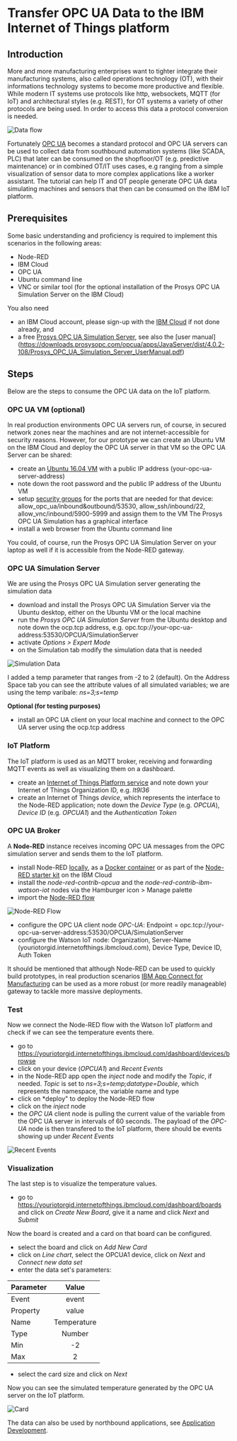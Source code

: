 # Transfer OPC UA Data to the IBM Internet of Things platform
## Introduction
More and more manufacturing enterprises want to tighter integrate their manufacturing systems, also called operations technology (OT), with their informations technology systems to become more productive and flexible. While modern IT systems use protocols like http, websockets, MQTT (for IoT) and architectural styles (e.g. REST), for OT systems a variety of other protocols are being used. In order to access this data a protocol conversion is needed. 

![Data flow](OpcuaToIotp2.jpg)

Fortunately [OPC UA](https://en.wikipedia.org/wiki/OPC_Unified_Architecture) becomes a standard protocol and OPC UA servers can be used to collect data from southbound automation systems (like SCADA, PLC) that later can be consumed on the shopfloor/OT (e.g. predictive maintenance) or in combined OT/IT uses cases, e.g ranging from a simple visualization of sensor data to more complex applications like a worker assistant.
The tutorial can help IT and OT people generate OPC UA data simulating machines and sensors that then can be consumed on the IBM IoT platform.
## Prerequisites
Some basic understanding and proficiency is required to implement this scenarios in the following areas: 
- Node-RED
- IBM Cloud
- OPC UA 
- Ubuntu command line 
- VNC or similar tool (for the optional installation of the Prosys OPC UA Simulation Server on the IBM Cloud)

You also need 
- an IBM Cloud account, please sign-up with the [IBM Cloud](https://cloud.ibm.com/registration) if not done already, and
- a free [Prosys OPC UA Simulation Server](https://www.prosysopc.com/products/opc-ua-simulation-server/), see also the [user manual] (https://downloads.prosysopc.com/opcua/apps/JavaServer/dist/4.0.2-108/Prosys_OPC_UA_Simulation_Server_UserManual.pdf)

## Steps
Below are the steps to consume the OPC UA data on the IoT platform. 

### OPC UA VM (optional) 
In real production environments OPC UA servers run, of course, in secured network zones near the machines and are not internet-accessible for security reasons. However, for our prototype we can create an Ubuntu VM on the IBM Cloud and deploy the OPC UA server in that VM so the OPC UA Server can be shared:
* create an [Ubuntu 16.04 VM](https://cloud.ibm.com/classic/devices) with a public IP address (your-opc-ua-server-address)
* note down the root password and the public IP address of the Ubuntu VM
* setup [security groups](https://cloud.ibm.com/classic/security/securitygroups) for the ports that are needed for that device: allow_opc_ua/inbound&outbound/53530, allow_ssh/inbound/22, allow_vnc/inbound/5900-5999 and assign them to the VM
The Prosys OPC UA Simulation has a graphical interface
* install a web browser from the Ubuntu command line


You could, of course, run the Prosys OPC UA Simulation Server on your laptop as well if it is accessible from the Node-RED gateway.

### OPC UA Simulation Server 
We are using the Prosys OPC UA Simulation server generating the simulation data
* download and install the Prosys OPC UA Simulation Server  via the Ubuntu desktop,  either on the Ubuntu VM or the local machine
* run the *Prosys OPC UA Simulation Server* from the Ubuntu desktop and note down the ocp.tcp address, e.g. opc.tcp://your-opc-ua-address:53530/OPCUA/SimulationServer
* activate *Options > Expert Mode*
* on the Simulation tab modify the simulation data that is needed

![Simulation Data](./prosys.jpg)

I added a temp parameter that ranges from -2 to 2 (default). On the Address Space tab you can see the attribute values of all simulated variables; we are using the temp varibale:  *ns=3;s=temp* 

**Optional (for testing purposes)** 
* install an OPC UA client on your local machine and connect to the OPC UA server using the ocp.tcp address

### IoT Platform
The IoT platform is used as an MQTT broker, receiving and forwarding MQTT events as well as visualizing them on a dashboard. 
* create an [Internet of Things Platform service](https://cloud.ibm.com/catalog/services/internet-of-things-platform) and note down your Internet of Things Organization ID, e.g. *lt9l36*
* create an Internet of Things *device*, which represents the interface to the Node-RED application; note down the *Device Type* (e.g. *OPCUA*), *Device ID* (e.g. *OPCUA1*) and the *Authentication Token*

### OPC UA Broker
A **Node-RED** instance receives incoming OPC UA messages from the OPC simulation server and sends them to the IoT platform. 

* install Node-RED [locally](https://nodered.org/docs/getting-started/local), as a [Docker container](https://nodered.org/docs/getting-started/docker) or as part of the [Node-RED starter kit](https://cloud.ibm.com/developer/appservice/starter-kits/59c9d5bd-4d31-3611-897a-f94eea80dc9f/nodered) on the IBM Cloud
* install the *node-red-contrib-opcua* and the *node-red-contrib-ibm-watson-iot* nodes via the Hamburger icon > Manage palette
* import the [Node-RED flow](./node-red-flow) 

![Node-RED Flow](noderedflow.jpg)
* configure the OPC UA client node *OPC-UA*: Endpoint = opc.tcp://your-opc-ua-server-address:53530/OPCUA/SimulationServer
* configure the Watson IoT node: Organization, Server-Name (youriotorgid.internetofthings.ibmcloud.com), Device Type, Device ID, Auth Token 

It should be mentioned that although Node-RED can be used to quickly build prototypes, in real production scenarios [IBM App Connect for Manufacturing](https://developer.ibm.com/integration/blog/2019/06/21/ibm-app-connect-for-manufacturing-2-0-is-now-available) can be used as a more robust (or more readily manageable) gateway to tackle more massive deployments.

### Test
Now we connect the Node-RED flow with the Watson IoT platform and check if we can see the temperature events there.
* go to https://youriotorgid.internetofthings.ibmcloud.com/dashboard/devices/browse
* click on your device (*OPCUA1*) and *Recent Events*
* in the Node-RED app open the *inject* node and modify the *Topic*, if needed. *Topic* is set to *ns=3;s=temp;datatype=Double*, which represents the namespace, the variable name and type
* click on *deploy" to deploy the Node-RED flow
* click on the *inject* node
* the *OPC UA* client node is pulling the current value of the variable from the OPC UA server in intervals of 60 seconds.  The payload of the *OPC-UA* node is then transfered to the IoT platform, there should be events showing up under *Recent Events*

![Recent Events](recentevents.jpg)

### Visualization
The last step is to visualize the temperature values.
* go to https://youriotorgid.internetofthings.ibmcloud.com/dashboard/boards and click on *Create New Board*, give it a name and click *Next* and *Submit*

Now the board is created and a card on that board can be configured.
* select the board and click on *Add New Card* 
* click on *Line chart*, select the OPCUA1 device, click on *Next* and *Connect new data set*
* enter the data set's parameters:

| Parameter     | Value       | 
| ------------- |:-----------:| 
| Event         | event       | 
| Property      | value       | 
| Name          | Temperature | 
| Type          | Number      | 
| Min           | -2          | 
| Max           | 2           | 
 
* select the card size and click on *Next*

Now you can see the simulated temperature generated by the OPC UA server on the IoT platform.

![Card](card.jpg)

The data can also be used by northbound applications, see [Application Development](https://www.ibm.com/support/knowledgecenter/SSQP8H/iot/platform/applications/app_dev_index.html).

